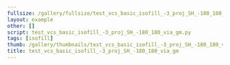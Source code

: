 ```yaml
---
fullsize: /gallery/fullsize/test_vcs_basic_isofill_-3_proj_SH_-180_180_via_gm.png
layout: example
other: []
script: test_vcs_basic_isofill_-3_proj_SH_-180_180_via_gm.py
tags: [isofill]
thumb: /gallery/thumbnails/test_vcs_basic_isofill_-3_proj_SH_-180_180_via_gm.png
title: test_vcs_basic_isofill_-3_proj_SH_-180_180_via_gm
---
```


